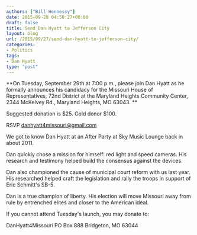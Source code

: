 ```yaml
---
authors: ["Bill Hennessy"]
date: 2015-09-28 04:50:27+00:00
draft: false
title: Send Dan Hyatt to Jefferson City
layout: blog
url: /2015/09/27/send-dan-hyatt-to-jefferson-city/
categories:
- Politics
tags:
- Dan Hyatt
type: "post"
---
```


**On Tuesday, September 29th at 7:00 p.m., please join Dan Hyatt as he formally announces his candidacy for the Missouri House of Representatives, 72nd District at the Maryland Heights Community Center, 2344 McKelvey Rd., Maryland Heights, MO 63043. **

Suggested donation is $25. Gold donor $100.

RSVP danhyatt4missouri@gmail.com

We got to know Dan Hyatt at an After Party at Sky Music Lounge back in about 2011.

Dan quickly chose a mission for himself: red light and speed cameras. His research and testimony helped build the consensus against the devices.

Dan also championed the cause of municipal court reform with us last year. His researched helped craft the legislation and rally the troops in support of Eric Schmitt's SB-5.

Dan is a true champion of liberty. His election will move Missouri away from rule by entrenched elites and closer to the American ideal.

If you cannot attend Tuesday's launch, you may donate to:

DanHyatt4Missouri
PO Box 888
Bridgeton, MO 63044


